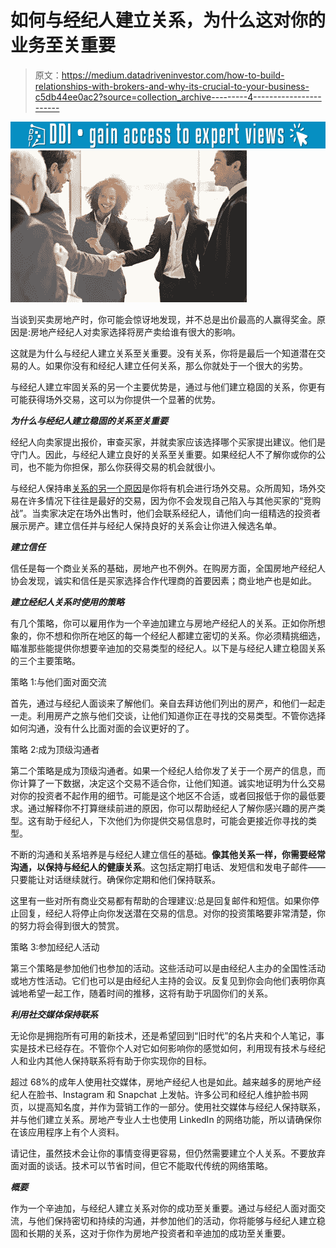 # 如何与经纪人建立关系，为什么这对你的业务至关重要

> 原文：<https://medium.datadriveninvestor.com/how-to-build-relationships-with-brokers-and-why-its-crucial-to-your-business-c5db44ee0ac2?source=collection_archive---------4----------------------->

[![](img/ff548bf64d7807fcfadcf8fe6f2a539f.png)](http://www.track.datadriveninvestor.com/1B9E)![](img/39e234e5421314bd9e82c082c5cb561c.png)

当谈到买卖房地产时，你可能会惊讶地发现，并不总是出价最高的人赢得奖金。原因是:房地产经纪人对卖家选择将房产卖给谁有很大的影响。

这就是为什么与经纪人建立关系至关重要。没有关系，你将是最后一个知道潜在交易的人。如果你没有和经纪人建立任何关系，那么你就处于一个很大的劣势。

与经纪人建立牢固关系的另一个主要优势是，通过与他们建立稳固的关系，你更有可能获得场外交易，这可以为你提供一个显著的优势。

***为什么与经纪人建立稳固的关系至关重要***

经纪人向卖家提出报价，审查买家，并就卖家应该选择哪个买家提出建议。他们是守门人。因此，与经纪人建立良好的关系至关重要。如果经纪人不了解你或你的公司，也不能为你担保，那么你获得交易的机会就很小。

与经纪人保持串[关系的另一个原因](https://www.ellieperlman.com/blog/search/brokers)是你将有机会进行场外交易。众所周知，场外交易在许多情况下往往是最好的交易，因为你不会发现自己陷入与其他买家的“竞购战”。当卖家决定在场外出售时，他们会联系经纪人，请他们向一组精选的投资者展示房产。建立信任并与经纪人保持良好的关系会让你进入候选名单。

***建立信任***

信任是每一个商业关系的基础，房地产也不例外。在购房方面，全国房地产经纪人协会发现，诚实和信任是买家选择合作代理商的首要因素；商业地产也是如此。

***建立经纪人关系时使用的策略***

有几个策略，你可以雇用作为一个辛迪加建立与房地产经纪人的关系。正如你所想象的，你不想和你所在地区的每一个经纪人都建立密切的关系。你必须精挑细选，瞄准那些能提供你想要辛迪加的交易类型的经纪人。以下是与经纪人建立稳固关系的三个主要策略。

策略 1:与他们面对面交流

首先，通过与经纪人面谈来了解他们。亲自去拜访他们列出的房产，和他们一起走一走。利用房产之旅与他们交谈，让他们知道你正在寻找的交易类型。不管你选择如何沟通，没有什么比面对面的会议更好的了。

策略 2:成为顶级沟通者

第二个策略是成为顶级沟通者。如果一个经纪人给你发了关于一个房产的信息，而你计算了一下数据，决定这个交易不适合你，让他们知道。诚实地证明为什么交易对你的投资者不起作用的细节。可能是这个地区不合适，或者回报低于你的最低要求。通过解释你不打算继续前进的原因，你可以帮助经纪人了解你感兴趣的房产类型。这有助于经纪人，下次他们为你提供交易信息时，可能会更接近你寻找的类型。

不断的沟通和关系培养是与经纪人建立信任的基础。**像其他关系一样，你需要经常沟通，以保持与经纪人的健康关系**。这包括定期打电话、发短信和发电子邮件——只要能让对话继续就行。确保你定期和他们保持联系。

这里有一些对所有商业交易都有帮助的合理建议:总是回复邮件和短信。如果你停止回复，经纪人将停止向你发送潜在交易的信息。对你的投资策略要非常清楚，你的努力将会得到很大的赞赏。

策略 3:参加经纪人活动

第三个策略是参加他们也参加的活动。这些活动可以是由经纪人主办的全国性活动或地方性活动。它们也可以是由经纪人主持的会议。反复见到你会向他们表明你真诚地希望一起工作，随着时间的推移，这将有助于巩固你们的关系。

***利用社交媒体保持联系***

无论你是拥抱所有可用的新技术，还是希望回到“旧时代”的名片夹和个人笔记，事实是技术已经存在。不管你个人对它如何影响你的感觉如何，利用现有技术与经纪人和业内其他人保持联系将有助于你实现你的目标。

超过 68%的成年人使用社交媒体，房地产经纪人也是如此。越来越多的房地产经纪人在脸书、Instagram 和 Snapchat 上发帖。许多公司和经纪人维护脸书网页，以提高知名度，并作为营销工作的一部分。使用社交媒体与经纪人保持联系，并与他们建立关系。房地产专业人士也使用 LinkedIn 的网络功能，所以请确保你在该应用程序上有个人资料。

请记住，虽然技术会让你的事情变得更容易，但仍然需要建立个人关系。不要放弃面对面的谈话。技术可以节省时间，但它不能取代传统的网络策略。

***概要***

作为一个辛迪加，与经纪人建立关系对你的成功至关重要。通过与经纪人面对面交流，与他们保持密切和持续的沟通，并参加他们的活动，你将能够与经纪人建立稳固和长期的关系，这对于你作为房地产投资者和辛迪加的成功至关重要。